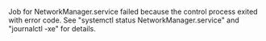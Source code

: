 Job for NetworkManager.service failed because the control process exited with error code. See "systemctl status NetworkManager.service" and "journalctl -xe" for details.

